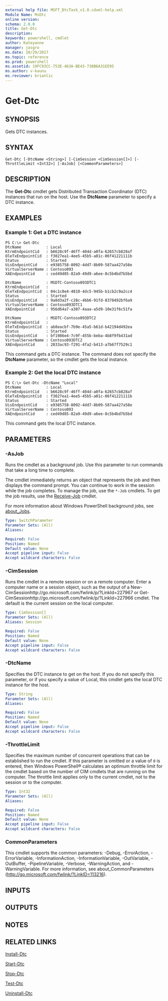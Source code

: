 ```yaml
---
external help file: MSFT_DtcTask_v1.0.cdxml-help.xml
Module Name: MsDtc
online version: 
schema: 2.0.0
title: Get-Dtc
description: 
keywords: powershell, cmdlet
author: Kateyanne
manager: jasgro
ms.date: 10/29/2017
ms.topic: reference
ms.prod: powershell
ms.assetid: 19FC93CC-753E-463A-BE43-738B6A31EE95
ms.author: v-kaunu
ms.reviewer: brianlic
---
```


# Get-Dtc

## SYNOPSIS
Gets DTC instances.

## SYNTAX

```
Get-Dtc [-DtcName <String>] [-CimSession <CimSession[]>] [-ThrottleLimit <Int32>] [-AsJob] [<CommonParameters>]
```

## DESCRIPTION
The **Get-Dtc** cmdlet gets Distributed Transaction Coordinator (DTC) instances that run on the host.
Use the **DtcName** parameter to specify a DTC instance.

## EXAMPLES

### Example 1: Get a DTC instance
```
PS C:\> Get-Dtc
DtcName           : Local
KtrmEndpointCid   : b6628c9f-46ff-404d-a0fa-62657cb828af
OleTxEndpointCid  : f3027ea1-4ee5-45b5-a01c-06f41221111b
Status            : Started
UisEndpointCid    : e9385758-8092-4dd7-8b09-587aa427a58e
VirtualServerName : Contoso093
XAEndpointCid     : ced49d85-82a9-49d9-a6ee-8c5b4bd7b5bd

DtcName           : MSDTC-Contoso093DTC1
KtrmEndpointCid   : 
OleTxEndpointCid  : 04c1c8e4-4810-4dc5-945b-b1cb2c9a2cc4
Status            : Started
UisEndpointCid    : 9a8d3a2f-c28c-4bb6-91fd-8378492bf6a9
VirtualServerName : Contoso093DTC1
XAEndpointCid     : 956d64a7-a307-4aaa-a5d9-10e31f6c51fa

DtcName           : MSDTC-Contoso093DTC2
KtrmEndpointCid   : 
OleTxEndpointCid  : ab8eacbf-7b9e-45a5-b61d-b42194d492ea
Status            : Started
UisEndpointCid    : bf1986e4-7c9f-455b-beba-4b8f9fb431ad
VirtualServerName : Contoso093DTC2
XAEndpointCid     : 2833ac93-f291-4fa2-b413-a7b67f7529c1
```

This command gets a DTC instance.
The command does not specify the **DtcName** parameter, so the cmdlet gets the local instance.

### Example 2: Get the local DTC instance
```
PS C:\> Get-Dtc -DtcName "Local"
DtcName           : Local
KtrmEndpointCid   : b6628c9f-46ff-404d-a0fa-62657cb828af
OleTxEndpointCid  : f3027ea1-4ee5-45b5-a01c-06f41221111b
Status            : Started
UisEndpointCid    : e9385758-8092-4dd7-8b09-587aa427a58e
VirtualServerName : Contoso093
XAEndpointCid     : ced49d85-82a9-49d9-a6ee-8c5b4bd7b5bd
```

This command gets the local DTC instance.

## PARAMETERS

### -AsJob
Runs the cmdlet as a background job. Use this parameter to run commands that take a long time to complete. 

The cmdlet immediately returns an object that represents the job and then displays the command prompt. 
You can continue to work in the session while the job completes. 
To manage the job, use the `*-Job` cmdlets. 
To get the job results, use the [Receive-Job](https://go.microsoft.com/fwlink/?LinkID=113372) cmdlet. 

For more information about Windows PowerShell background jobs, see [about_Jobs](https://go.microsoft.com/fwlink/?LinkID=113251).

```yaml
Type: SwitchParameter
Parameter Sets: (All)
Aliases: 

Required: False
Position: Named
Default value: None
Accept pipeline input: False
Accept wildcard characters: False
```

### -CimSession
Runs the cmdlet in a remote session or on a remote computer.
Enter a computer name or a session object, such as the output of a New-CimSessionhttp://go.microsoft.com/fwlink/p/?LinkId=227967 or Get-CimSessionhttp://go.microsoft.com/fwlink/p/?LinkId=227966 cmdlet.
The default is the current session on the local computer.

```yaml
Type: CimSession[]
Parameter Sets: (All)
Aliases: Session

Required: False
Position: Named
Default value: None
Accept pipeline input: False
Accept wildcard characters: False
```

### -DtcName
Specifies the DTC instance to get on the host.
If you do not specify this parameter, or if you specify a value of Local, this cmdlet gets the local DTC instance for the host.

```yaml
Type: String
Parameter Sets: (All)
Aliases: 

Required: False
Position: Named
Default value: None
Accept pipeline input: False
Accept wildcard characters: False
```

### -ThrottleLimit
Specifies the maximum number of concurrent operations that can be established to run the cmdlet.
If this parameter is omitted or a value of `0` is entered, then Windows PowerShell® calculates an optimum throttle limit for the cmdlet based on the number of CIM cmdlets that are running on the computer.
The throttle limit applies only to the current cmdlet, not to the session or to the computer.

```yaml
Type: Int32
Parameter Sets: (All)
Aliases: 

Required: False
Position: Named
Default value: None
Accept pipeline input: False
Accept wildcard characters: False
```

### CommonParameters
This cmdlet supports the common parameters: -Debug, -ErrorAction, -ErrorVariable, -InformationAction, -InformationVariable, -OutVariable, -OutBuffer, -PipelineVariable, -Verbose, -WarningAction, and -WarningVariable. For more information, see about_CommonParameters (http://go.microsoft.com/fwlink/?LinkID=113216).

## INPUTS

## OUTPUTS

## NOTES

## RELATED LINKS

[Install-Dtc](./Install-Dtc.md)

[Start-Dtc](./Start-Dtc.md)

[Stop-Dtc](./Stop-Dtc.md)

[Test-Dtc](./Test-Dtc.md)

[Uninstall-Dtc](./Uninstall-Dtc.md)

